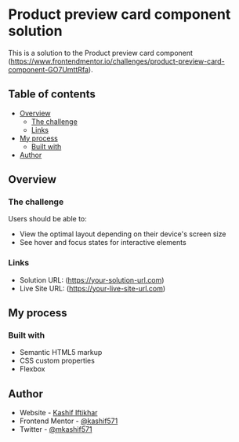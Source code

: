 # Product preview card component solution

This is a solution to the Product preview card component (https://www.frontendmentor.io/challenges/product-preview-card-component-GO7UmttRfa).

## Table of contents

- [Overview](#overview)
  - [The challenge](#the-challenge)
  - [Links](#links)
- [My process](#my-process)
  - [Built with](#built-with)
- [Author](#author)


## Overview

### The challenge

Users should be able to:

- View the optimal layout depending on their device's screen size
- See hover and focus states for interactive elements


### Links

- Solution URL: (https://your-solution-url.com)
- Live Site URL: (https://your-live-site-url.com)

## My process

### Built with

- Semantic HTML5 markup
- CSS custom properties
- Flexbox

## Author

- Website - [Kashif Iftikhar](https://www.your-site.com)
- Frontend Mentor - [@kashif571](https://www.frontendmentor.io/profile/yourusername)
- Twitter - [@mkashif571](https://www.twitter.com/yourusername)


